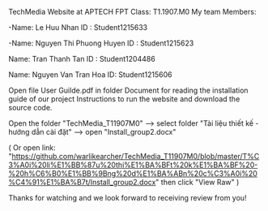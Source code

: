 TechMedia Website at APTECH FPT Class: T1.1907.M0 My team Members:

-Name: Le Huu Nhan
ID : Student1215633

-Name: Nguyen Thi Phuong Huyen
ID : Student1215623

Name: Tran Thanh Tan
ID : Student1204486

Name: Nguyen Van Tran Hoa
ID: Student1215606

Open file User Guilde.pdf in folder Document for reading the installation guide of our project Instructions to run the website and download the source code.

Open the folder "TechMedia_T11907M0" --> select folder "Tài liệu thiết kế - hướng dẫn cài đặt" --> open "Install_group2.docx"

( Or open link: "https://github.com/warlikearcher/TechMedia_T11907M0/blob/master/T%C3%A0i%20li%E1%BB%87u%20thi%E1%BA%BFt%20k%E1%BA%BF%20-%20h%C6%B0%E1%BB%9Bng%20d%E1%BA%ABn%20c%C3%A0i%20%C4%91%E1%BA%B7t/Install_group2.docx"  then click "View Raw" )


Thanks for watching and we look forward to receiving review from you!

